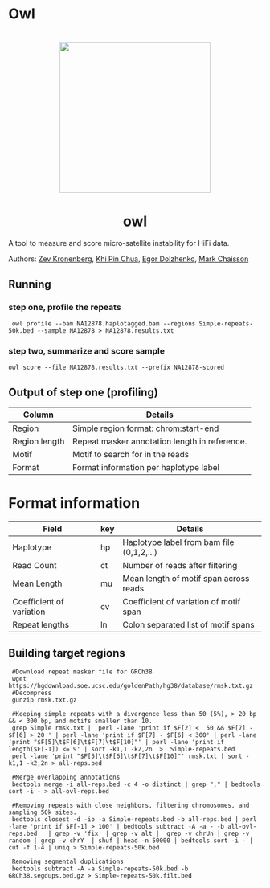 # Owl

<h1 align="center"><img width="300px" src="logo/ow-logo.svg.svg"/></h1>

<h1 align="center">owl</h1>

A tool to measure and score micro-satellite instability for HiFi data.

Authors: [Zev Kronenberg](https://github.com/zeeev), [Khi Pin Chua](https://github.com/proteinosome), [Egor Dolzhenko](https://github.com/egor-dolzhenko), [Mark Chaisson](https://github.com/mchaisso) 


## Running

### step one, profile the repeats
```
 owl profile --bam NA12878.haplotagged.bam --regions Simple-repeats-50k.bed --sample NA12878 > NA12878.results.txt
```

### step two, summarize and score sample
```
owl score --file NA12878.results.txt --prefix NA12878-scored

```

## Output of step one (profiling)

| Column            | Details                                                                 |
|-------------------|-------------------------------------------------------------------------|
| Region            | Simple region format: chrom:start-end                                   |
| Region length     | Repeat masker annotation length in reference.                           |
| Motif             | Motif to search for in the reads                                        |
| Format            | Format information per haplotype label                                  |

# Format information
| Field             | key | Details                                       |
|-------------------|-----|-----------------------------------------------|
| Haplotype         | hp  | Haplotype label from bam file (0,1,2,...)     |
| Read Count        | ct  | Number of reads after filtering               |
| Mean Length       | mu  | Mean length of motif span across reads        |
| Coefficient of variation | cv  | Coefficient of variation of motif span              | 
| Repeat lengths    | ln  | Colon separated list of motif spans           |
       

## Building target regions

```
 #Download repeat masker file for GRCh38
 wget https://hgdownload.soe.ucsc.edu/goldenPath/hg38/database/rmsk.txt.gz
 #Decompress 
 gunzip rmsk.txt.gz

 #Keeping simple repeats with a divergence less than 50 (5%), > 20 bp && < 300 bp, and motifs smaller than 10.
 grep Simple rmsk.txt |  perl -lane 'print if $F[2] <  50 && $F[7] - $F[6] > 20 ' | perl -lane 'print if $F[7] - $F[6] < 300' | perl -lane  'print "$F[5]\t$F[6]\t$F[7]\t$F[10]"' | perl -lane 'print if length($F[-1]) <= 9' | sort -k1,1 -k2,2n  >  Simple-repeats.bed
 perl -lane 'print "$F[5]\t$F[6]\t$F[7]\t$F[10]"' rmsk.txt | sort -k1,1 -k2,2n > all-reps.bed

 #Merge overlapping annotations
 bedtools merge -i all-reps.bed -c 4 -o distinct | grep "," | bedtools sort -i - > all-ovl-reps.bed

 #Removing repeats with close neighbors, filtering chromosomes, and sampling 50k sites.
 bedtools closest -d -io -a Simple-repeats.bed -b all-reps.bed | perl -lane 'print if $F[-1] > 100' | bedtools subtract -A -a - -b all-ovl-reps.bed   | grep -v 'fix' | grep -v alt |  grep -v chrUn | grep -v random | grep -v chrY  | shuf | head -n 50000 | bedtools sort -i - | cut -f 1-4 | uniq > Simple-repeats-50k.bed

 Removing segmental duplications
 bedtools subtract -A -a Simple-repeats-50k.bed -b GRCh38.segdups.bed.gz > Simple-repeats-50k.filt.bed

```
